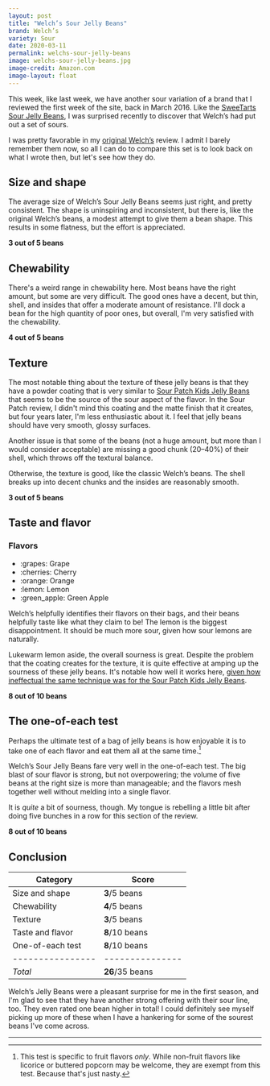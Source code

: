 ```yaml
---
layout: post
title: "Welch’s Sour Jelly Beans"
brand: Welch’s
variety: Sour
date: 2020-03-11
permalink: welchs-sour-jelly-beans
image: welchs-sour-jelly-beans.jpg
image-credit: Amazon.com
image-layout: float
---
```


This week, like last week, we have another sour variation of a brand
that I reviewed the first week of the site, back in March 2016.
Like the [SweeTarts Sour Jelly Beans](/sweetarts-sour-jelly-beans),
I was surprised recently to discover that Welch’s had put out a set of sours.

I was pretty favorable in my [original Welch’s](/welchs-jelly-beans/) review.
I admit I barely remember them now, so all I can do to compare this set
is to look back on what I wrote then, but let's see how they do.


## Size and shape

The average size of Welch’s Sour Jelly Beans
seems just right, and pretty consistent.
The shape is uninspiring and inconsistent, but there is,
like the original Welch’s beans, a modest attempt to give them a bean shape.
This results in some flatness, but the effort is appreciated.

**3 out of 5 beans**


## Chewability

There's a weird range in chewability here.
Most beans have the right amount, but some are very difficult.
The good ones have a decent, but thin, shell,
and insides that offer a moderate amount of resistance.
I'll dock a bean for the high quantity of poor ones, but overall,
I'm very satisfied with the chewability.

**4 out of 5 beans**


## Texture

The most notable thing about the texture of these jelly beans is that
they have a powder coating that is very similar to
[Sour Patch Kids Jelly Beans](/sour-patch-kids-jelly-beans#texture)
that seems to be the source of the sour aspect of the flavor.
In the Sour Patch review, I didn't mind this coating and the matte finish
that it creates, but four years later, I'm less enthusiastic about it.
I feel that jelly beans should have very smooth, glossy surfaces.

Another issue is that some of the beans
(not a huge amount, but more than I would consider acceptable)
are missing a good chunk (20–40%) of their shell,
which throws off the textural balance.

Otherwise, the texture is good, like the classic Welch’s beans.
The shell breaks up into decent chunks and the insides are reasonably smooth.

**3 out of 5 beans**


## Taste and flavor

<div class="inset">
    <h3>Flavors</h3>
    <ul class="emoji-list">
        <li>:grapes: Grape</li>
        <li>:cherries: Cherry</li>
        <li>:orange: Orange</li>
        <li>:lemon: Lemon</li>
        <li>:green_apple: Green Apple</li>
    </ul>
</div>

Welch’s helpfully identifies their flavors on their bags,
and their beans helpfully taste like what they claim to be!
The lemon is the biggest disappointment.
It should be much more sour, given how sour lemons are naturally.

Lukewarm lemon aside, the overall sourness is great.
Despite the problem that the coating creates for the texture,
it is quite effective at amping up the sourness of these jelly beans.
It's notable how well it works here,
[given how ineffectual the same technique was for the Sour Patch Kids Jelly Beans](/sour-patch-kids-jelly-beans#taste-and-flavor).

**8 out of 10 beans**


## The one-of-each test

Perhaps the ultimate test of a bag of jelly beans is how enjoyable it is
to take one of each flavor and eat them all at the same time.[^1]

Welch’s Sour Jelly Beans fare very well in the one-of-each test.
The big blast of sour flavor is strong, but not overpowering;
the volume of five beans at the right size is more than manageable;
and the flavors mesh together well without melding into a single flavor.

It is _quite_ a bit of sourness, though.
My tongue is rebelling a little bit after doing five bunches in a row
for this section of the review.

**8 out of 10 beans**


## Conclusion

Category         | Score
---------------- | ---------------
Size and shape   | **3**/5 beans
Chewability      | **4**/5 beans
Texture          | **3**/5 beans
Taste and flavor | **8**/10 beans
One-of-each test | **8**/10 beans
---------------- | ---------------
_Total_          | **26**/35 beans

Welch’s Jelly Beans were a pleasant surprise for me in the first season,
and I'm glad to see that they have another strong offering
with their sour line, too. They even rated one bean higher in total!
I could definitely see myself picking up more of these when I have a hankering
for some of the sourest beans I've come across.


---

[^1]: This test is specific to fruit flavors _only_. While non-fruit flavors like licorice or buttered popcorn may be welcome, they are exempt from this test. Because that's just nasty.
